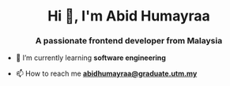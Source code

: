 <h1 align="center">Hi 👋, I'm Abid Humayraa</h1>
<h3 align="center">A passionate frontend developer from Malaysia</h3>

- 🌱 I’m currently learning **software engineering**

- 📫 How to reach me **abidhumayraa@graduate.utm.my**

<p align="left">
</p>
